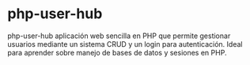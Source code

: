 # php-user-hub
php-user-hub aplicación web sencilla en PHP que permite gestionar usuarios mediante un sistema CRUD y un login para autenticación. Ideal para aprender sobre manejo de bases de datos y sesiones en PHP.
